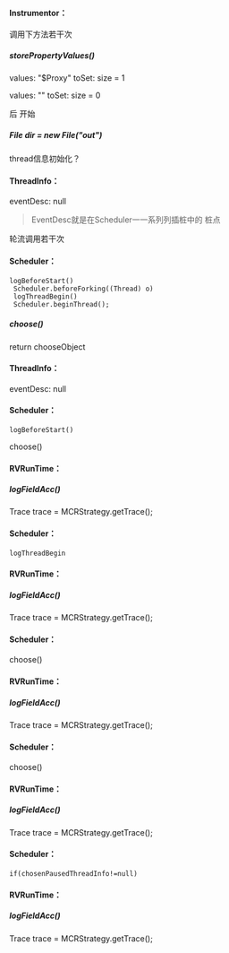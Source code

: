 #### Instrumentor：

调用下方法若干次

##### storePropertyValues()

values:  "$Proxy"    toSet:  size = 1

values:  ""    toSet:  size = 0

后 开始

##### File dir = new File("out")





thread信息初始化？

#### ThreadInfo：

eventDesc: null

> EventDesc就是在Scheduler⼀一系列列插桩中的 桩点 









轮流调用若干次

#### Scheduler：

```
logBeforeStart()
 Scheduler.beforeForking((Thread) o)
 logThreadBegin()
 Scheduler.beginThread();
```

##### choose()

return chooseObject

#### ThreadInfo：

eventDesc: null

#### Scheduler：

```
logBeforeStart()
```

choose()

#### RVRunTime：

##### logFieldAcc()

Trace trace = MCRStrategy.getTrace();

#### Scheduler：

```
logThreadBegin
```

#### RVRunTime：

##### logFieldAcc()

Trace trace = MCRStrategy.getTrace();

#### Scheduler：

choose()

#### RVRunTime：

##### logFieldAcc()

Trace trace = MCRStrategy.getTrace();

#### Scheduler：

choose()

#### RVRunTime：

##### logFieldAcc()

Trace trace = MCRStrategy.getTrace();

#### Scheduler：

```
if(chosenPausedThreadInfo!=null)
```

####  RVRunTime：

##### logFieldAcc()

Trace trace = MCRStrategy.getTrace();